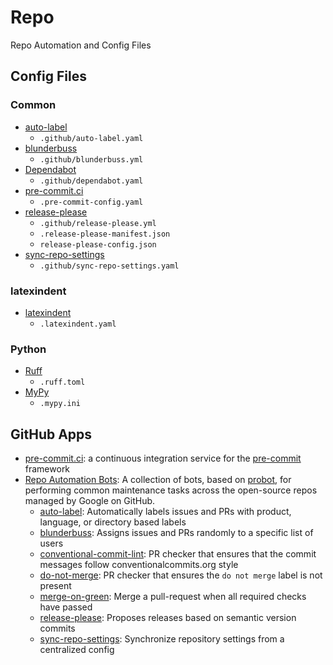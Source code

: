 # Repo

Repo Automation and Config Files

## Config Files

### Common

- [auto-label](https://github.com/googleapis/repo-automation-bots/tree/main/packages/auto-label)
  - `.github/auto-label.yaml`
- [blunderbuss](https://github.com/googleapis/repo-automation-bots/tree/main/packages/blunderbuss)
  - `.github/blunderbuss.yml`
- [Dependabot](https://docs.github.com/en/code-security/dependabot/dependabot-version-updates/configuration-options-for-the-dependabot.yml-file)
  - `.github/dependabot.yaml`
- [pre-commit.ci](https://pre-commit.ci/)
  - `.pre-commit-config.yaml`
- [release-please](https://github.com/googleapis/repo-automation-bots/tree/main/packages/release-please)
  - `.github/release-please.yml`
  - `.release-please-manifest.json`
  - `release-please-config.json`
- [sync-repo-settings](https://github.com/googleapis/repo-automation-bots/tree/main/packages/sync-repo-settings)
  - `.github/sync-repo-settings.yaml`

### latexindent

- [latexindent](https://latexindentpl.readthedocs.io/)
  - `.latexindent.yaml`

### Python

- [Ruff](https://docs.astral.sh/ruff/)
  - `.ruff.toml`
- [MyPy](https://mypy.readthedocs.io/en/stable/config_file.html)
  - `.mypy.ini`

## GitHub Apps

- [pre-commit.ci](https://github.com/apps/pre-commit-ci): a continuous integration service for the [pre-commit](https://pre-commit.com) framework
- [Repo Automation Bots](https://github.com/googleapis/repo-automation-bots): A collection of bots, based on [probot](https://github.com/probot/probot), for performing common maintenance tasks across the open-source repos managed by Google on GitHub.
  - [auto-label](https://github.com/apps/product-auto-label): Automatically labels issues and PRs with product, language, or directory based labels
  - [blunderbuss](https://github.com/apps/blunderbuss-gcf): Assigns issues and PRs randomly to a specific list of users
  - [conventional-commit-lint](https://github.com/apps/conventional-commit-lint-gcf): PR checker that ensures that the commit messages follow conventionalcommits.org style
  - [do-not-merge](https://github.com/apps/do-not-merge-gcf): PR checker that ensures the `do not merge` label is not present
  - [merge-on-green](https://github.com/apps/gcf-merge-on-green): Merge a pull-request when all required checks have passed
  - [release-please](https://github.com/apps/release-please): Proposes releases based on semantic version commits
  - [sync-repo-settings](https://github.com/apps/sync-repo-settings): Synchronize repository settings from a centralized config
